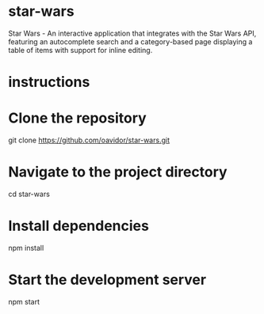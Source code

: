 # star-wars

Star Wars - An interactive application that integrates with the Star Wars API, featuring an autocomplete search and a category-based page displaying a table of items with support for inline editing.

# instructions

# Clone the repository

git clone https://github.com/oavidor/star-wars.git

# Navigate to the project directory

cd star-wars

# Install dependencies

npm install

# Start the development server

npm start
